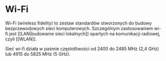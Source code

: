 # Wi-Fi
Wi-Fi (wireless fidelity) to zestaw standardów stworzonych do budowy bezprzewodowych sieci komputerowych. Szczególnym zastosowaniem wi-fi jest [[LAN|budowanie sieci lokalnych]] opartych na komunikacji radiowej, czyli [[WLAN]].

Sieć wi-fi działa w paśmie częstotliwości od 2400 do 2485 MHz (2,4 GHz) lub 4915 do 5825 MHz (5 GHz).

